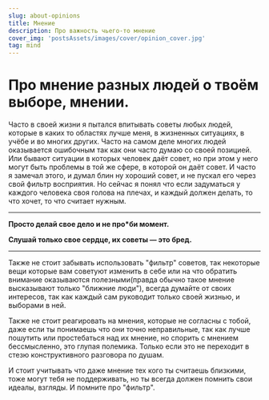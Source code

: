 ```yaml
---
slug: about-opinions
title: Мнение
description: Про важность чьего-то мнение
cover_img: 'postsAssets/images/cover/opinion_cover.jpg'
tag: mind
---
```


# Про мнение разных людей о твоём выборе, мнении.

Часто в своей жизни я пытался впитывать советы любых людей, которые в каких то областях лучше меня, в жизненных ситуациях, в учёбе и во многих других.  Часто на самом деле многих людей оказывается ошибочным так как они часто думаю со своей позицией. Или бывают ситуации в которых человек даёт совет, но при этом у него могут быть проблемы в той же сфере, в которой он даёт совет. И часто я замечал этого, и думал блин ну хороший совет, и не пускал его через свой фильтр восприятия. Но сейчас я понял что если задуматься у каждого человека своя голова на плечах, и каждый должен делать, то что хочет, то что считает нужным.

---

**Просто делай свое дело и не про*би момент.**

**Слушай только свое сердце, их советы — это бред.**

---

Также не стоит забывать использовать "фильтр" советов, так некоторые вещи которые вам советуют изменить в себе или на что обратить внимание оказываются полезными(правда обычно такое мнение высказывают только "ближние люди"), всегда думайте от своих интересов, так как каждый сам руководит только своей жизнью, и выборами в ней.

Также не стоит реагировать на мнения, которые не согласны с тобой, даже если ты понимаешь что они точно неправильные, так как лучше пошутить или простебаться над их мнение, но спорить с мнением бессмысленно, это глупая полемика. Только если это не переходит в стезю конструктивного разговора по душам.

И стоит учитывать что даже мнение тех кого ты считаешь близкими, тоже могут тебя не поддерживать, но ты всегда должен помнить свои идеалы, взгляды. И помните про "фильтр". 
